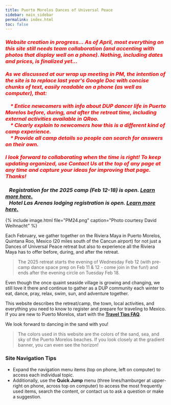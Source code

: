```yaml
---
title: Puerto Morelos Dances of Universal Peace
sidebar: main_sidebar
permalink: index.html
toc: false
---
```


### <span style="color:red">*Website creation in progress... As of April, most everything on this site still needs team collaboration (and accenting with photos that display well on a phone). Nothing, **including dates and prices**, is finalized yet...<br><br>As we discussed at our wrap up meeting in PM, the intention of the site is to replace last year's Google Doc with concise chunks of text, easily readable on a phone (as well as computer), that:<br><br>&nbsp;&nbsp;&nbsp; * Entice newcomers with info about DUP dancer life in Puerto Morelos before, during, and after the retreat time, including external activities available in QRoo.<br>&nbsp;&nbsp;&nbsp; * Clearly explain to newcomers how this is a different kind of camp experience.<br>&nbsp;&nbsp;&nbsp; * Provide all camp details so people can search for answers on their own.<br><br>I look forward to collaborating when the time is right! To keep updating organized, use **Contact Us** at the top of any page at any time and capture your ideas for improving that page. Thanks!*</span>

### ***&nbsp;&nbsp;&nbsp;Registration for the 2025 camp (Feb 12-18) is open. [Learn more here.](pages/register.md)***<br>***&nbsp;&nbsp;&nbsp;Hotel Las Arenas lodging registration is open. [Learn more here.](pages/booking-las-arenas.md)***

{% include image.html file="PM24.png" caption="Photo courtesy David Weihnacht" %}

Each February, we gather together on the Riviera Maya in Puerto Morelos, Quintana Roo, Mexico (20 miles south of the Cancun airport) for not just a Dances of Universal Peace retreat but also to experience all the Riviera Maya has to offer before, during, and after the retreat.

> The 2025 retreat starts the evening of Wednesday Feb 12 (with pre-camp dance space prep on Feb 11 & 12 - come join in the fun!) and ends after the evening circle on Tuesday Feb 18.

Even though the once quaint seaside village is growing and changing, we still love it there and continue to gather as a DUP community each winter to eat, dance, pray, relax, swim, sun, and adventure together.

This website describes the retreat/camp, the town, local activities, and everything you need to know to register and prepare for traveling to Mexico. If you are new to Puerto Morelos, start with the [**Travel Tips FAQ**](pages/travel-tips-faq.md).

We look forward to dancing in the sand with you!

> The colors used in this website are the colors of the sand, sea, and sky of the Puerto Morelos beaches. If you look closely at the gradient banner, you can even see the horizon!

### Site Navigation Tips
* Expand the navigation menu items (top on phone, left on computer) to access each individual topic.
* Additionally, use the **Quick Jump** menu (three lines/hamburger at upper-right on phone, across top on computer) to access the most frequently used items, search the content, or contact us to ask a question or make a suggestion.